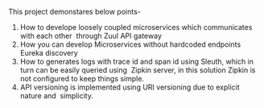 
This project demonstares below points-

1. How to develope loosely coupled microservices which communicates with each other  through Zuul API gateway 
2. How you can develop Microservices without hardcoded endpoints Eureka discovery  
3. How to generates logs with trace id and span id using Sleuth, which in turn can be easily queried using  Zipkin server, 
  in this solution Zipkin is not configured to keep things simple.  
4. API versioning is implemented using URI versioning due to explicit nature and  simplicity.







